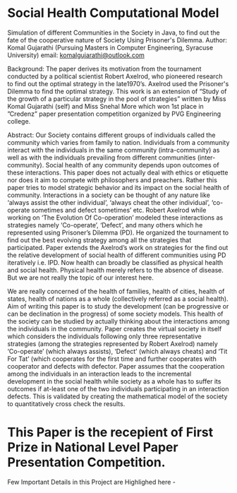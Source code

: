 # Social Health Computational Model

Simulation of different Communities in the Society in Java, to find out the fate of the cooperative nature of Society Using Prisoner's Dilemma.
Author:
Komal Gujarathi	(Pursuing Masters in Computer Engineering, Syracuse University) email: komalgujarathi@outlook.com

Background:
The paper derives its motivation from the tournament conducted by a political scientist Robert Axelrod, who pioneered research to find out the optimal strategy in the late1970’s. Axelrod used the Prisoner's Dilemma to find the optimal strategy.
This work is an extension of “Study of the growth of a particular strategy in the pool of strategies” written by Miss Komal Gujarathi (self) and Miss Snehal More which won 1st place in ”Credenz” paper presentation competition organized by PVG Engineering college.
 
Abstract:
Our Society contains different groups of individuals called the community which varies from family to nation. Individuals from a community interact with the individuals in the same community (intra-community) as well as with the individuals prevailing from different communities (inter-community). Social health of any community depends upon outcomes of these interactions. This paper does not actually deal with ethics or etiquette nor does it aim to compete with philosophers and preachers. Rather this paper tries to model strategic behavior and its impact on the social health of community.
Interactions in a society can be thought of any nature like ‘always assist the other individual’, ‘always cheat the other individual’, ‘co-operate sometimes and defect sometimes’ etc. Robert Axelrod while working on ‘The Evolution Of Co-operation’ modeled these interactions as strategies namely ‘Co-operate’, ‘Defect’, and many others which he represented using Prisoner’s Dilemma (PD). He organized the tournament to find out the best evolving strategy among all the strategies that participated. Paper extends the Axelrod’s work on strategies for the find out the relative development of social health of different communities using PD iteratively i.e. IPD. 
Now health can broadly be classified as physical health and social health. Physical health merely refers to the absence of disease. But we are not really the topic of our interest here. 

We are really concerned of the health of families, health of cities, health of states, health of nations as a whole (collectively referred as a social health). Aim of writing this paper is to study the development (can be progressive or can be declination in the progress) of some society models. This health of the society can be studied by actually thinking about the interactions among the individuals in the community. Paper creates the virtual society in itself which considers the individuals following only three representative strategies (among the strategies represented by Robert Axelrod) namely ‘Co-operate’ (which always assists), ‘Defect’ (which always cheats) and ‘Tit For Tat’ (which cooperates for the first time and further cooperates with cooperator and defects with defector. 
Paper assumes that the cooperation among the individuals in an interaction leads to the incremental development in the social health while society as a whole has to suffer its outcomes if at-least one of the two individuals participating in an interaction defects. This is validated by creating the mathematical model of the society to quantitatively cross check the results. 

# This Paper is the recepient of First Prize in National Level Paper Presentation Competition.

Few Important Details in this Project are Highlighed here - 








